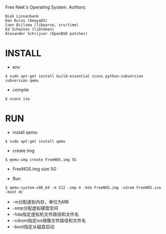 Free Niek's Operating System.
Authors:

    Niek Linnenbank
    Dan Rulos (AmayaOS)
    Coen Bijlsma (libparse, srv/time)
    Ed Schouten (libteken)
    Alexander Schrijver (OpenBSD patches)

# INSTALL
+ env
``` shell
$ sudo apt-get install build-essential scons python-subversion subversion qemu
```
+ compile
``` shell
$ scons iso
```
# RUN
- install qemu
``` shell
$ sudo apt-get install qemu
```
- create img
``` shell
$ qemu-img create FreeNOS.img 5G
```
* FreeNOS.img size 5G
- Run
``` shell
$ qemu-system-x86_64 -m 512 -smp 4 -hda FreeNOS.img -cdrom FreeNOS.iso -boot dc
```
* -m分配虚拟内存，单位为MB
* -smp分配虚拟硬盘空间
* -hda指定虚拟机文件路径和文件名
* -cdrom指定ios镜像文件路径和文件名
* -boot指定从磁盘启动

